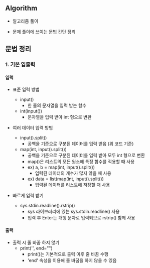 ## Algorithm
- 알고리즘 풀이


- 문제 풀이에 쓰이는 문법 간단 정리

## 문법 정리

### 1. 기본 입출력

#### 입력
- 표준 입력 방법
  - input()
    - 한 줄의 문자열을 입력 받는 함수
  - int(input())
    - 문자열을 입력 받아 int 형으로 변환


- 여러 데이터 입력 방법
  - input().split()
    - 공백을 기준으로 구분된 데이터를 입력 받음 (위 코드 기준)
  - map(int, input().split())
    - 공백을 기준으로 구분된 데이터를 입력 받아 모두 int 형으로 변환
    - map()은 리스트의 모든 원소에 특정 함수를 적용할 때 사용
    - ex) a, b = map(int, input().split())
      - 입력된 데이터의 개수가 많지 않을 때 사용
    - ex) data = list(map(int, input().split())
      - 입력된 데이터를 리스트에 저장할 때 사용


- 빠르게 입력 받기
  - sys.stdin.readline().rstrip()
    - sys 라이브러리에 있는 sys.stdin.readline() 사용
    - 입력 후 Enter는 개행 문자로 입력되므로 rstrip() 함께 사용

#### 출력
- 출력 시 줄 바꿈 하지 않기
  - print('', end="")
    - print()는 기본적으로 출력 이후 줄 바꿈 수행
    - 'end' 속성을 이용해 줄 바꿈을 하지 않을 수 있음
